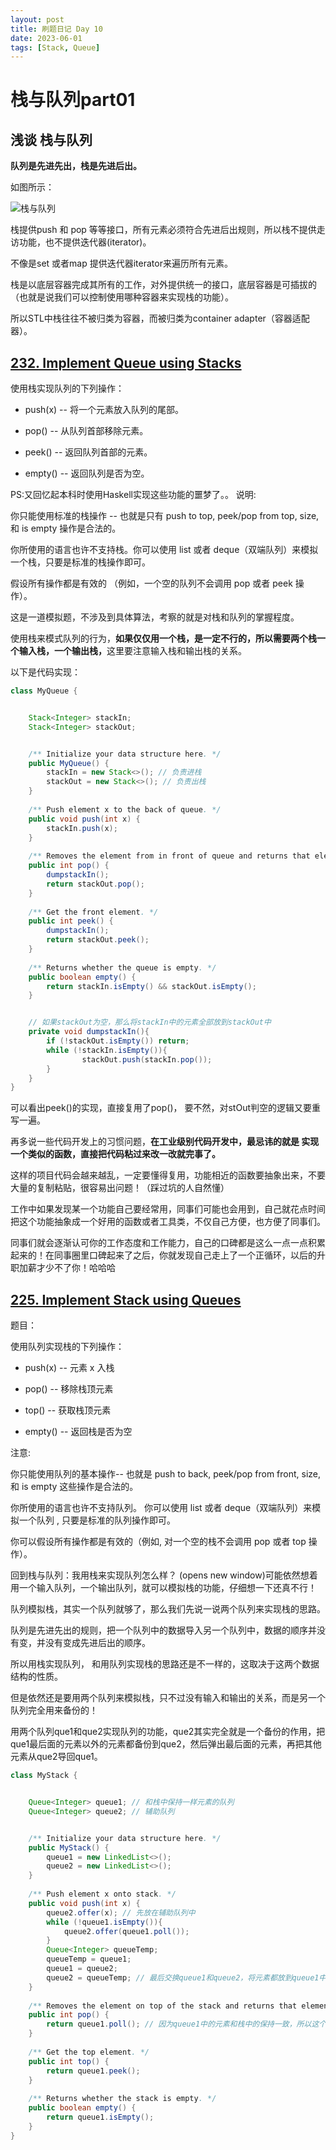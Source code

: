 ```yaml
---
layout: post
title: 刷题日记 Day 10
date: 2023-06-01
tags: [Stack, Queue]
---
```




# 栈与队列part01

## 浅谈 栈与队列


<strong>队列是先进先出，栈是先进后出。</strong>

如图所示：

![栈与队列](/images/day10栈与队列.png)

栈提供push 和 pop 等等接口，所有元素必须符合先进后出规则，所以栈不提供走访功能，也不提供迭代器(iterator)。 

不像是set 或者map 提供迭代器iterator来遍历所有元素。

栈是以底层容器完成其所有的工作，对外提供统一的接口，底层容器是可插拔的（也就是说我们可以控制使用哪种容器来实现栈的功能）。

所以STL中栈往往不被归类为容器，而被归类为container adapter（容器适配器）。


## [232. Implement Queue using Stacks](https://leetcode.com/problems/implement-queue-using-stacks/)

使用栈实现队列的下列操作：


- push(x) -- 将一个元素放入队列的尾部。

- pop() -- 从队列首部移除元素。

- peek() -- 返回队列首部的元素。

- empty() -- 返回队列是否为空。


PS:又回忆起本科时使用Haskell实现这些功能的噩梦了。。
说明:

你只能使用标准的栈操作 -- 也就是只有 push to top, peek/pop from top, size, 和 is empty 操作是合法的。

你所使用的语言也许不支持栈。你可以使用 list 或者 deque（双端队列）来模拟一个栈，只要是标准的栈操作即可。

假设所有操作都是有效的 （例如，一个空的队列不会调用 pop 或者 peek 操作）。


这是一道模拟题，不涉及到具体算法，考察的就是对栈和队列的掌握程度。


使用栈来模式队列的行为，<strong>如果仅仅用一个栈，是一定不行的，所以需要两个栈一个输入栈，一个输出栈，</strong>这里要注意输入栈和输出栈的关系。


以下是代码实现：

````java
class MyQueue {


    Stack<Integer> stackIn;
    Stack<Integer> stackOut;


    /** Initialize your data structure here. */
    public MyQueue() {
        stackIn = new Stack<>(); // 负责进栈
        stackOut = new Stack<>(); // 负责出栈
    }
    
    /** Push element x to the back of queue. */
    public void push(int x) {
        stackIn.push(x);
    }
    
    /** Removes the element from in front of queue and returns that element. */
    public int pop() {    
        dumpstackIn();
        return stackOut.pop();
    }
    
    /** Get the front element. */
    public int peek() {
        dumpstackIn();
        return stackOut.peek();
    }
    
    /** Returns whether the queue is empty. */
    public boolean empty() {
        return stackIn.isEmpty() && stackOut.isEmpty();
    }


    // 如果stackOut为空，那么将stackIn中的元素全部放到stackOut中
    private void dumpstackIn(){
        if (!stackOut.isEmpty()) return; 
        while (!stackIn.isEmpty()){
                stackOut.push(stackIn.pop());
        }
    }
}
````

可以看出peek()的实现，直接复用了pop()， 要不然，对stOut判空的逻辑又要重写一遍。


再多说一些代码开发上的习惯问题，<strong>在工业级别代码开发中，最忌讳的就是 实现一个类似的函数，直接把代码粘过来改一改就完事了。</strong>


这样的项目代码会越来越乱，一定要懂得复用，功能相近的函数要抽象出来，不要大量的复制粘贴，很容易出问题！（踩过坑的人自然懂）


工作中如果发现某一个功能自己要经常用，同事们可能也会用到，自己就花点时间把这个功能抽象成一个好用的函数或者工具类，不仅自己方便，也方便了同事们。


同事们就会逐渐认可你的工作态度和工作能力，自己的口碑都是这么一点一点积累起来的！在同事圈里口碑起来了之后，你就发现自己走上了一个正循环，以后的升职加薪才少不了你！哈哈哈


## [225. Implement Stack using Queues](https://leetcode.com/problems/implement-stack-using-queues/)

题目：

使用队列实现栈的下列操作：


- push(x) -- 元素 x 入栈

- pop() -- 移除栈顶元素

- top() -- 获取栈顶元素

- empty() -- 返回栈是否为空

注意:


你只能使用队列的基本操作-- 也就是 push to back, peek/pop from front, size, 和 is empty 这些操作是合法的。

你所使用的语言也许不支持队列。 你可以使用 list 或者 deque（双端队列）来模拟一个队列 , 只要是标准的队列操作即可。

你可以假设所有操作都是有效的（例如, 对一个空的栈不会调用 pop 或者 top 操作）。

回到栈与队列：我用栈来实现队列怎么样？ (opens new window)可能依然想着用一个输入队列，一个输出队列，就可以模拟栈的功能，仔细想一下还真不行！


队列模拟栈，其实一个队列就够了，那么我们先说一说两个队列来实现栈的思路。


队列是先进先出的规则，把一个队列中的数据导入另一个队列中，数据的顺序并没有变，并没有变成先进后出的顺序。


所以用栈实现队列， 和用队列实现栈的思路还是不一样的，这取决于这两个数据结构的性质。


但是依然还是要用两个队列来模拟栈，只不过没有输入和输出的关系，而是另一个队列完全用来备份的！


用两个队列que1和que2实现队列的功能，que2其实完全就是一个备份的作用，把que1最后面的元素以外的元素都备份到que2，然后弹出最后面的元素，再把其他元素从que2导回que1。


````java
class MyStack {


    Queue<Integer> queue1; // 和栈中保持一样元素的队列
    Queue<Integer> queue2; // 辅助队列


    /** Initialize your data structure here. */
    public MyStack() {
        queue1 = new LinkedList<>();
        queue2 = new LinkedList<>();
    }
    
    /** Push element x onto stack. */
    public void push(int x) {
        queue2.offer(x); // 先放在辅助队列中
        while (!queue1.isEmpty()){
            queue2.offer(queue1.poll());
        }
        Queue<Integer> queueTemp;
        queueTemp = queue1;
        queue1 = queue2;
        queue2 = queueTemp; // 最后交换queue1和queue2，将元素都放到queue1中
    }
    
    /** Removes the element on top of the stack and returns that element. */
    public int pop() {
        return queue1.poll(); // 因为queue1中的元素和栈中的保持一致，所以这个和下面两个的操作只看queue1即可
    }
    
    /** Get the top element. */
    public int top() {
        return queue1.peek();
    }
    
    /** Returns whether the stack is empty. */
    public boolean empty() {
        return queue1.isEmpty();
    }
}
````

